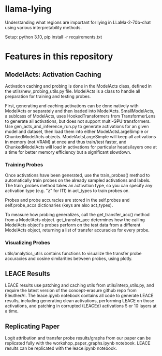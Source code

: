 # llama-lying

Understanding what regions are important for lying in LLaMa-2-70b-chat using various interpretability methods.

Setup: python 3.10, pip install -r requirements.txt

# Features in this repository
## ModelActs: Activation Caching
Activation caching and probing is done in the ModelActs class, defined in the utils/new_probing_utils.py file. ModelActs is a class to handle all preparation for training and testing probes.

First, generating and caching activations can be done natively with ModelActs or separately and then loaded into ModelActs. SmallModelActs, a sublcass of ModelActs, uses HookedTransformers from TransformerLens to generate all activations, but does not support multi-GPU transformers. Use gen_acts_and_inference_run.py to generate activations for an given model and dataset, then load them into either ModelActsLargeSimple or ChunkedModelActs objects. ModelActsLargeSimple will keep all activations in memory (not VRAM) at once and thus train/test faster, and ChunkedModelActs will load in activations for particular heads/layers one at a time for better memory efficiency but a significant slowdown.

### Training Probes
Once activations have been generated, use the train_probes() method to automatically train probes on the already sampled activations and labels. The train_probes method takes an activation type, so you can specify any activation type (e.g. "z" for ITI) in act_types to train probes on.

Probes and probe accuracies are stored in the self.probes and self.probe_accs dictionaries (keys are also act_types).

To measure how probing generalizes, call the get_transfer_acc() method from a ModelActs object. get_transfer_acc determines how the calling ModelActs object's probes perform on the test data from a different ModelActs object, returning a list of transfer accuracies for every probe.

### Visualizing Probes
utils/analytics_utils contains functions to visualize the transfer probe accuracies and cosine similarities between probes, using plotly.

## LEACE Results
LEACE results use patching and caching utils from utils/interp_utils.py, and require the latest version of the concept-erasure github repo from EleutherAI. The leace.ipynb notebook contains all code to generate LEACE results, including generating clean activations, performing LEACE on those activations, and patching in corrupted (LEACEd) activations 5 or 10 layers at a time.

## Replicating Paper
Logit attribution and transfer probe results/graphs from our paper can be replicated fully with the workshop_paper_graphs.ipynb notebook. LEACE results can be replicated with the leace.ipynb notebook.